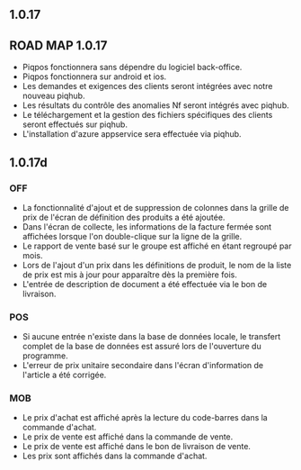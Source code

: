 ## 1.0.17
## ROAD MAP 1.0.17
- Piqpos fonctionnera sans dépendre du logiciel back-office.
- Piqpos fonctionnera sur android et ios.
- Les demandes et exigences des clients seront intégrées avec notre nouveau piqhub.
- Les résultats du contrôle des anomalies Nf seront intégrés avec piqhub.
- Le téléchargement et la gestion des fichiers spécifiques des clients seront effectués sur piqhub.
- L'installation d'azure appservice sera effectuée via piqhub.

## 1.0.17d
### OFF
- La fonctionnalité d'ajout et de suppression de colonnes dans la grille de prix de l'écran de définition 
  des produits a été ajoutée.
- Dans l'écran de collecte, les informations de la facture fermée sont affichées lorsque l'on double-clique 
  sur la ligne de la grille.
- Le rapport de vente basé sur le groupe est affiché en étant regroupé par mois.
- Lors de l'ajout d'un prix dans les définitions de produit, le nom de la liste de prix est mis à jour pour 
  apparaître dès la première fois.
- L'entrée de description de document a été effectuée via le bon de livraison.
### POS
- Si aucune entrée n'existe dans la base de données locale, le transfert complet de la base de données est 
  assuré lors de l'ouverture du programme.
- L'erreur de prix unitaire secondaire dans l'écran d'information de l'article a été corrigée.
### MOB
- Le prix d'achat est affiché après la lecture du code-barres dans la commande d'achat.
- Le prix de vente est affiché dans la commande de vente.
- Le prix de vente est affiché dans le bon de livraison de vente.
- Les prix sont affichés dans la commande d'achat.
